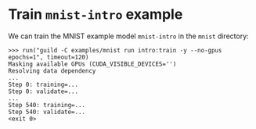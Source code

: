 # Train `mnist-intro` example

We can train the MNIST example model `mnist-intro` in the `mnist`
directory:

    >>> run("guild -C examples/mnist run intro:train -y --no-gpus epochs=1", timeout=120)
    Masking available GPUs (CUDA_VISIBLE_DEVICES='')
    Resolving data dependency
    ...
    Step 0: training=...
    Step 0: validate=...
    ...
    Step 540: training=...
    Step 540: validate=...
    <exit 0>
